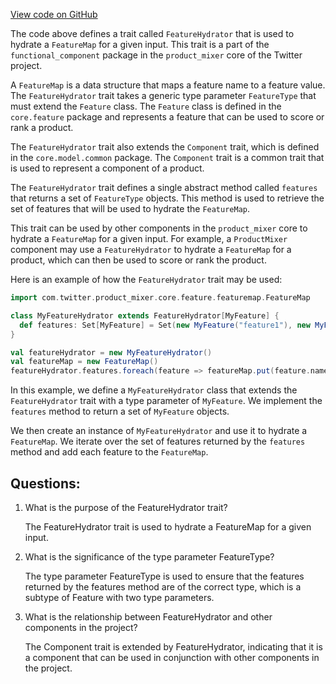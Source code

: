 [View code on GitHub](https://github.com/misbahsy/the-algorithm/product-mixer/core/src/main/scala/com/twitter/product_mixer/core/functional_component/feature_hydrator/FeatureHydrator.scala)

The code above defines a trait called `FeatureHydrator` that is used to hydrate a `FeatureMap` for a given input. This trait is a part of the `functional_component` package in the `product_mixer` core of the Twitter project. 

A `FeatureMap` is a data structure that maps a feature name to a feature value. The `FeatureHydrator` trait takes a generic type parameter `FeatureType` that must extend the `Feature` class. The `Feature` class is defined in the `core.feature` package and represents a feature that can be used to score or rank a product. 

The `FeatureHydrator` trait also extends the `Component` trait, which is defined in the `core.model.common` package. The `Component` trait is a common trait that is used to represent a component of a product. 

The `FeatureHydrator` trait defines a single abstract method called `features` that returns a set of `FeatureType` objects. This method is used to retrieve the set of features that will be used to hydrate the `FeatureMap`. 

This trait can be used by other components in the `product_mixer` core to hydrate a `FeatureMap` for a given input. For example, a `ProductMixer` component may use a `FeatureHydrator` to hydrate a `FeatureMap` for a product, which can then be used to score or rank the product. 

Here is an example of how the `FeatureHydrator` trait may be used:

```scala
import com.twitter.product_mixer.core.feature.featuremap.FeatureMap

class MyFeatureHydrator extends FeatureHydrator[MyFeature] {
  def features: Set[MyFeature] = Set(new MyFeature("feature1"), new MyFeature("feature2"))
}

val featureHydrator = new MyFeatureHydrator()
val featureMap = new FeatureMap()
featureHydrator.features.foreach(feature => featureMap.put(feature.name, feature.value))
``` 

In this example, we define a `MyFeatureHydrator` class that extends the `FeatureHydrator` trait with a type parameter of `MyFeature`. We implement the `features` method to return a set of `MyFeature` objects. 

We then create an instance of `MyFeatureHydrator` and use it to hydrate a `FeatureMap`. We iterate over the set of features returned by the `features` method and add each feature to the `FeatureMap`.
## Questions: 
 1. What is the purpose of the FeatureHydrator trait?
    
    The FeatureHydrator trait is used to hydrate a FeatureMap for a given input.

2. What is the significance of the type parameter FeatureType?
    
    The type parameter FeatureType is used to ensure that the features returned by the features method are of the correct type, which is a subtype of Feature with two type parameters.

3. What is the relationship between FeatureHydrator and other components in the project?
    
    The Component trait is extended by FeatureHydrator, indicating that it is a component that can be used in conjunction with other components in the project.